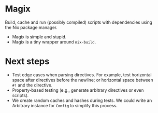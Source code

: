 
# Magix

Build, cache and run (possibly compiled) scripts with dependencies using the Nix
package manager.

-   Magix is simple and stupid.
-   Magix is a tiny wrapper around `nix-build`.


# Next steps

-   Test edge cases when parsing directives. For example, test horizontal space
    after directives before the newline; or horizontal space between `#!` and the
    directive.
-   Property-based testing (e.g., generate arbitrary directives or even scripts).
-   We create random caches and hashes during tests. We could write an Arbitrary
    instance for `Config` to simplify this process.

